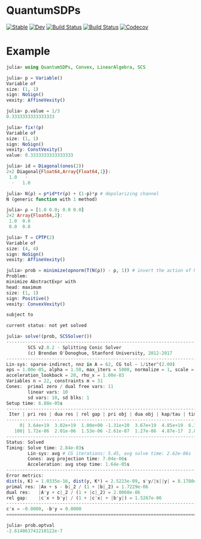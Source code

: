 # QuantumSDPs

[![Stable](https://img.shields.io/badge/docs-stable-blue.svg)](https://ericphanson.github.io/QuantumSDPs.jl/stable)
[![Dev](https://img.shields.io/badge/docs-dev-blue.svg)](https://ericphanson.github.io/QuantumSDPs.jl/dev)
[![Build Status](https://travis-ci.com/ericphanson/QuantumSDPs.jl.svg?branch=master)](https://travis-ci.com/ericphanson/QuantumSDPs.jl)
[![Build Status](https://ci.appveyor.com/api/projects/status/github/ericphanson/QuantumSDPs.jl?svg=true)](https://ci.appveyor.com/project/ericphanson/QuantumSDPs-jl)
[![Codecov](https://codecov.io/gh/ericphanson/QuantumSDPs.jl/branch/master/graph/badge.svg)](https://codecov.io/gh/ericphanson/QuantumSDPs.jl)

# Example

```julia
julia> using QuantumSDPs, Convex, LinearAlgebra, SCS

julia> p = Variable()
Variable of
size: (1, 1)
sign: NoSign()
vexity: AffineVexity()

julia> p.value = 1/3
0.3333333333333333

julia> fix!(p)
Variable of
size: (1, 1)
sign: NoSign()
vexity: ConstVexity()
value: 0.3333333333333333

julia> id = Diagonal(ones(2))
2×2 Diagonal{Float64,Array{Float64,1}}:
 1.0   ⋅ 
  ⋅   1.0

julia> N(ρ) = p*id*tr(ρ) + (1-p)*ρ # depolarizing channel
N (generic function with 1 method)

julia> ρ = [1.0 0.0; 0.0 0.0]
2×2 Array{Float64,2}:
 1.0  0.0
 0.0  0.0

julia> T = CPTP(2)
Variable of
size: (4, 4)
sign: NoSign()
vexity: AffineVexity()

julia> prob = minimize(opnorm(T(N(ρ)) - ρ, 1)) # invert the action of N on ρ by minimizing trace distance
Problem:
minimize AbstractExpr with
head: maximum
size: (1, 1)
sign: Positive()
vexity: ConvexVexity()

subject to

current status: not yet solved

julia> solve!(prob, SCSSolver())
----------------------------------------------------------------------------
        SCS v2.0.2 - Splitting Conic Solver
        (c) Brendan O'Donoghue, Stanford University, 2012-2017
----------------------------------------------------------------------------
Lin-sys: sparse-indirect, nnz in A = 62, CG tol ~ 1/iter^(2.00)
eps = 1.00e-05, alpha = 1.50, max_iters = 5000, normalize = 1, scale = 1.00
acceleration_lookback = 20, rho_x = 1.00e-03
Variables n = 22, constraints m = 31
Cones:  primal zero / dual free vars: 11
        linear vars: 10
        sd vars: 10, sd blks: 1
Setup time: 6.88e-05s
----------------------------------------------------------------------------
 Iter | pri res | dua res | rel gap | pri obj | dua obj | kap/tau | time (s)
----------------------------------------------------------------------------
     0| 3.64e+19  3.02e+19  1.00e+00 -1.31e+20  3.67e+19  4.85e+19  6.37e-05 
   100| 1.72e-06  2.01e-06  1.53e-06 -2.61e-07  1.27e-06  4.87e-17  2.83e-03 
----------------------------------------------------------------------------
Status: Solved
Timing: Solve time: 2.84e-03s
        Lin-sys: avg # CG iterations: 5.45, avg solve time: 2.62e-06s
        Cones: avg projection time: 7.04e-06s
        Acceleration: avg step time: 1.64e-05s
----------------------------------------------------------------------------
Error metrics:
dist(s, K) = 1.0335e-16, dist(y, K*) = 2.5223e-09, s'y/|s||y| = 8.1780e-11
primal res: |Ax + s - b|_2 / (1 + |b|_2) = 1.7229e-06
dual res:   |A'y + c|_2 / (1 + |c|_2) = 2.0060e-06
rel gap:    |c'x + b'y| / (1 + |c'x| + |b'y|) = 1.5267e-06
----------------------------------------------------------------------------
c'x = -0.0000, -b'y = 0.0000
============================================================================

julia> prob.optval
-2.614063741210122e-7
```
